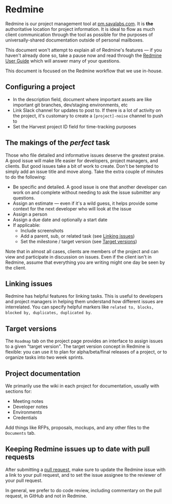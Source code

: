 # Redmine

Redmine is our project management tool at [pm.savalabs.com](https://pm.savaslabs.com). It is **the** authoritative location for project information. It is ideal to flow as much client communication through the tool as possible for the purposes of universally-shared documentation outside of personal mailboxes.

This document won't attempt to explain all of Redmine's features — if you haven't already done so, take a pause now and read through the [Redmine User Guide](http://www.redmine.org/projects/redmine/wiki/Guide) which will answer many of your questions.

This document is focused on the Redmine workflow that we use in-house.

## Configuring a project

- In the description field, document where important assets are like important git branches, dev/staging environments, etc
- Link Slack channel for updates to post to. If there is a lot of activity on the project, it's customary to create a `[project]-noise` channel to push to
- Set the Harvest project ID field for time-tracking purposes

## The makings of the _perfect_ task

Those who file detailed and informative issues deserve the greatest praise. A good issue will make life easier for developers, project managers, and clients. But good issues take a bit of work to create. Don't be tempted to simply add an issue title and move along. Take the extra couple of minutes to do the following:

- Be specific and detailed. A good issue is one that another developer can work on and complete without needing to ask the issue submitter any questions.
- Assign an estimate — even if it's a wild guess, it helps provide some context for the next developer who will look at the issue
- Assign a person
- Assign a due date and optionally a start date
- If applicable:
  - Include screenshots
  - Add a parent, sub, or related task (see [Linking issues](#linking-issues))
  - Set the milestone / target version (see [Target versions](#target-versions))

Note that in almost all cases, clients are members of the project and can view and participate in discussion on issues. Even if the client isn't in Redmine, assume that everything you are writing might one day be seen by the client.

## Linking issues

Redmine has helpful features for linking tasks. This is useful to developers and project managers in helping them understand how different issues are interrelated. You can specify helpful markers like `related to, blocks, blocked by, duplicates, duplicated by`.

## Target versions

The `Roadmap` tab on the project page provides an interface to assign issues to a given "target version". The target version concept in Redmine is flexible: you can use it to plan for alpha/beta/final releases of a project, or to organize tasks into two week sprints.

## Project documentation

We primarily use the wiki in each project for documentation, usually with sections for:

- Meeting notes
- Developer notes
- Environments
- Credentials

Add things like RFPs, proposals, mockups, and any other files to the `Documents` tab.

## Keeping Redmine issues up to date with pull requests

After submitting a [pull request](/git.html#creating-a-good-pull-request), make sure to update the Redmine issue with a link to your pull request, and to set the issue assignee to the reviewer of your pull request.

In general, we prefer to do code review, including commentary on the pull request, in GitHub and not in Redmine.

